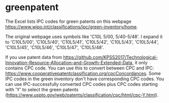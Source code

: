# greenpatent
The Excel lists IPC codes for green patents on this webpage https://www.wipo.int/classifications/ipc/green-inventory/home.

The original webpage uses symbols like 'C10L 5/00, 5/40-5/48'.
I expand it to 'C10L5/00', 'C10L5/40', 'C10L5/41', 'C10L5/42', 'C10L5/43', 'C10L5/44', 'C10L5/45', 'C10L5/46', 'C10L5/47', 'C10L5/48'.

If you use patent data from https://github.com/KPSS2017/Technological-Innovation-Resource-Allocation-and-Growth-Extended-Data, it only contains CPC code. You can use this to convert between CPC and IPC: https://www.cooperativepatentclassification.org/cpcConcordances. Some IPC codes in the green inventory don't have corresponding CPC codes. You can use IPC-successfully converted CPC codes plus CPC codes starting with 'Y' to select the green patents (https://www.uspto.gov/web/patents/classification/cpc/html/cpc-Y.html).
